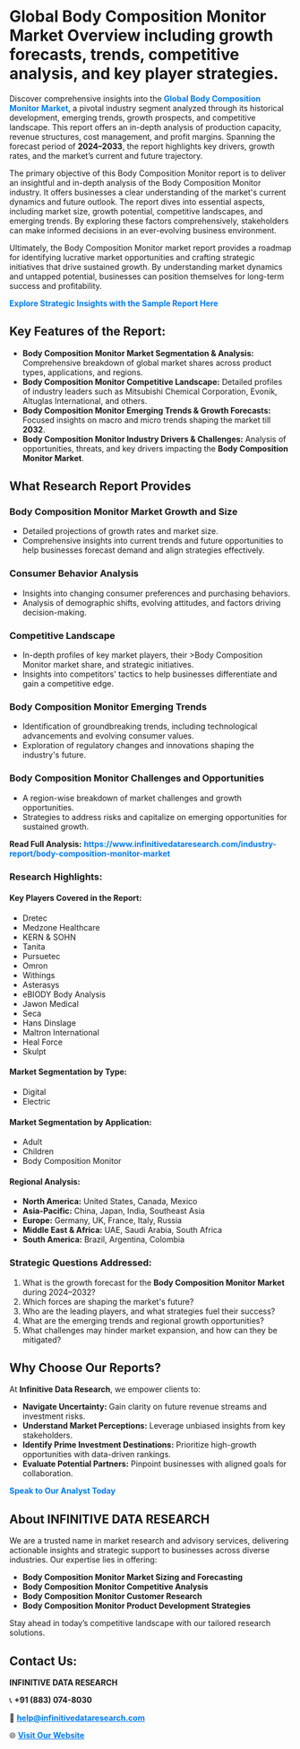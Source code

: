 <h1>Global Body Composition Monitor Market Overview including growth forecasts, trends, competitive analysis, and key player strategies.</h1>
<p>
Discover comprehensive insights into the 
<a href="https://www.infinitivedataresearch.com/industry-report/body-composition-monitor-market" rel="dofollow" style="color: #007BFF; text-decoration: none;"><strong>Global Body Composition Monitor Market</strong></a>, a pivotal industry segment analyzed through its historical development, emerging trends, growth prospects, and competitive landscape. This report offers an in-depth analysis of production capacity, revenue structures, cost management, and profit margins. Spanning the forecast period of <strong>2024–2033</strong>, the report highlights key drivers, growth rates, and the market’s current and future trajectory.
</p>
<p>
The primary objective of this Body Composition Monitor report is to deliver an insightful and in-depth analysis of the Body Composition Monitor industry. It offers businesses a clear understanding of the market's current dynamics and future outlook. The report dives into essential aspects, including market size, growth potential, competitive landscapes, and emerging trends. By exploring these factors comprehensively, stakeholders can make informed decisions in an ever-evolving business environment.
</p>
<p>
Ultimately, the Body Composition Monitor market report provides a roadmap for identifying lucrative market opportunities and crafting strategic initiatives that drive sustained growth. By understanding market dynamics and untapped potential, businesses can position themselves for long-term success and profitability.
</p>
<p>
<a href="https://www.infinitivedataresearch.com/request-sample/reportId=102176" style="color: #007BFF; text-decoration: none;"><strong>Explore Strategic Insights with the Sample Report Here</strong></a>
</p>

<h2>Key Features of the Report:</h2>
<ul>
<li><strong>Body Composition Monitor Market Segmentation & Analysis:</strong> Comprehensive breakdown of global market shares across product types, applications, and regions.</li>
<li><strong>Body Composition Monitor Competitive Landscape:</strong> Detailed profiles of industry leaders such as Mitsubishi Chemical Corporation, Evonik, Altuglas International, and others.</li>
<li><strong>Body Composition Monitor Emerging Trends & Growth Forecasts:</strong> Focused insights on macro and micro trends shaping the market till <strong>2032</strong>.</li>
<li><strong>Body Composition Monitor Industry Drivers & Challenges:</strong> Analysis of opportunities, threats, and key drivers impacting the <strong>Body Composition Monitor Market</strong>.</li>
</ul>

<h2>What Research Report Provides</h2>
<h3>Body Composition Monitor Market Growth and Size</h3>
<ul>
<li>Detailed projections of growth rates and market size.</li>
<li>Comprehensive insights into current trends and future opportunities to help businesses forecast demand and align strategies effectively.</li>
</ul>

<h3>Consumer Behavior Analysis</h3>
<ul>
<li>Insights into changing consumer preferences and purchasing behaviors.</li>
<li>Analysis of demographic shifts, evolving attitudes, and factors driving decision-making.</li>
</ul>

<h3>Competitive Landscape</h3>
<ul>
<li>In-depth profiles of key market players, their >Body Composition Monitor market share, and strategic initiatives.</li>
<li>Insights into competitors' tactics to help businesses differentiate and gain a competitive edge.</li>
</ul>

<h3>Body Composition Monitor Emerging Trends</h3>
<ul>
<li>Identification of groundbreaking trends, including technological advancements and evolving consumer values.</li>
<li>Exploration of regulatory changes and innovations shaping the industry's future.</li>
</ul>

<h3>Body Composition Monitor Challenges and Opportunities</h3>
<ul>
<li>A region-wise breakdown of market challenges and growth opportunities.</li>
<li>Strategies to address risks and capitalize on emerging opportunities for sustained growth.</li>
</ul>
<p><strong>Read Full Analysis:</strong> <a href="https://www.infinitivedataresearch.com/industry-report/body-composition-monitor-market" rel="dofollow" style="color: #007BFF; text-decoration: none;"><strong>https://www.infinitivedataresearch.com/industry-report/body-composition-monitor-market</strong></a></p>
<h3>Research Highlights:</h3>
<h4>Key Players Covered in the Report:</h4>
<ul><li>Dretec</li><li>Medzone Healthcare</li><li>KERN &amp; SOHN</li><li>Tanita</li><li>Pursuetec</li><li>Omron</li><li>Withings</li><li>Asterasys</li><li>eBIODY Body Analysis</li><li>Jawon Medical</li><li>Seca</li><li>Hans Dinslage</li><li>Maltron International</li><li>Heal Force</li><li>Skulpt</li></ul>
<h4>Market Segmentation by Type:</h4>
<ul><li>Digital</li><li>Electric</li></ul>
<h4>Market Segmentation by Application:</h4>
<ul><li>Adult</li><li>Children</li><li>Body Composition Monitor</li></ul>

<h4>Regional Analysis:</h4>
<ul>
<li><strong>North America:</strong> United States, Canada, Mexico</li>
<li><strong>Asia-Pacific:</strong> China, Japan, India, Southeast Asia</li>
<li><strong>Europe:</strong> Germany, UK, France, Italy, Russia</li>
<li><strong>Middle East & Africa:</strong> UAE, Saudi Arabia, South Africa</li>
<li><strong>South America:</strong> Brazil, Argentina, Colombia</li>
</ul>

<h3>Strategic Questions Addressed:</h3>
<ol>
<li>What is the growth forecast for the <strong>Body Composition Monitor Market</strong> during 2024–2032?</li>
<li>Which forces are shaping the market's future?</li>
<li>Who are the leading players, and what strategies fuel their success?</li>
<li>What are the emerging trends and regional growth opportunities?</li>
<li>What challenges may hinder market expansion, and how can they be mitigated?</li>
</ol>

<h2>Why Choose Our Reports?</h2>
<p>At <strong>Infinitive Data Research</strong>, we empower clients to:</p>
<ul>
<li><strong>Navigate Uncertainty:</strong> Gain clarity on future revenue streams and investment risks.</li>
<li><strong>Understand Market Perceptions:</strong> Leverage unbiased insights from key stakeholders.</li>
<li><strong>Identify Prime Investment Destinations:</strong> Prioritize high-growth opportunities with data-driven rankings.</li>
<li><strong>Evaluate Potential Partners:</strong> Pinpoint businesses with aligned goals for collaboration.</li>
</ul>
<p><a href="https://www.infinitivedataresearch.com/industry-report/body-composition-monitor-market" rel="dofollow" style="color: #007BFF; text-decoration: none;"><strong>Speak to Our Analyst Today</strong></a></p>

<h2>About INFINITIVE DATA RESEARCH</h2>
<p>We are a trusted name in market research and advisory services, delivering actionable insights and strategic support to businesses across diverse industries. Our expertise lies in offering:</p>
<ul>
<li><strong>Body Composition Monitor Market Sizing and Forecasting</strong></li>
<li><strong>Body Composition Monitor Competitive Analysis</strong></li>
<li><strong>Body Composition Monitor Customer Research</strong></li>
<li><strong>Body Composition Monitor Product Development Strategies</strong></li>
</ul>
<p>Stay ahead in today’s competitive landscape with our tailored research solutions.</p>

<h2>Contact Us:</h2>
<p><strong>INFINITIVE DATA RESEARCH</strong></p>
<p>📞 <strong>+91 (883) 074-8030</strong></p>
<p>📧 <strong><a href="mailto:help@infinitivedataresearch.com" style="color: #007BFF;">help@infinitivedataresearch.com</a></strong></p>
<p>🌐 <strong><a href="https://www.infinitivedataresearch.com" rel="dofollow" style="color: #007BFF;">Visit Our Website</a></strong></p>
